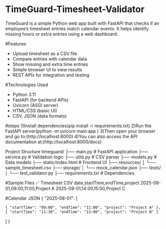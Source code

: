 # TimeGuard-Timesheet-Validator
TimeGuard is a simple Python web app built with FastAPI that checks if an employee’s timesheet entries match calendar events. It helps identify missing hours or extra entries using a web dashboard.

#Features
- Upload timesheet as a CSV file
- Compare entries with calendar data
- Show missing and extra time entries
- Simple browser UI to view results
- REST APIs for integration and testing

#Technologies Used
- Python 3.11
- FastAPI (for backend APIs)
- Uvicorn (ASGI server)
- HTML/CSS (basic UI)
- CSV, JSON (data formats)

#steps
1)Install dependencies(pip install -r requirements.txt)
2)Run the FastAPI server(python -m uvicorn main:app )
3)Then open your browser and go to:(http://localhost:8000)
4)You can also access the API documentation at:(http://localhost:8000/docs)

Project Structure
timeguard/
├── main.py                 # FastAPI application
├── service.py              # Validation logic
├── utils.py                # CSV parser
├── models.py               # Data models
├── static/index.html       # Frontend UI
├── resources/
│   └── sample_timesheet.csv
├── storage/
│   └── mock_calendar.json
├── tests/
│   └── test_validator.py
├── requirements.txt        # Dependencies

#Sample Files
✅ Timesheet CSV
date,startTime,endTime,project
2025-08-01,09:00,11:00,Project A
2025-08-01,14:00,15:00,Project C

#Calendar JSON
{
  "2025-08-01": [
  
    { "startTime": "09:00", "endTime": "11:00", "project": "Project A" },
    { "startTime": "11:30", "endTime": "13:00", "project": "Project B" }
  ] 
}




